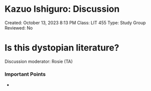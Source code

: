 # Kazuo Ishiguro: Discussion

Created: October 13, 2023 8:13 PM
Class: LIT 455
Type: Study Group
Reviewed: No

# Is this dystopian literature?

Discussion moderator: Rosie (TA)

### Important Points

-